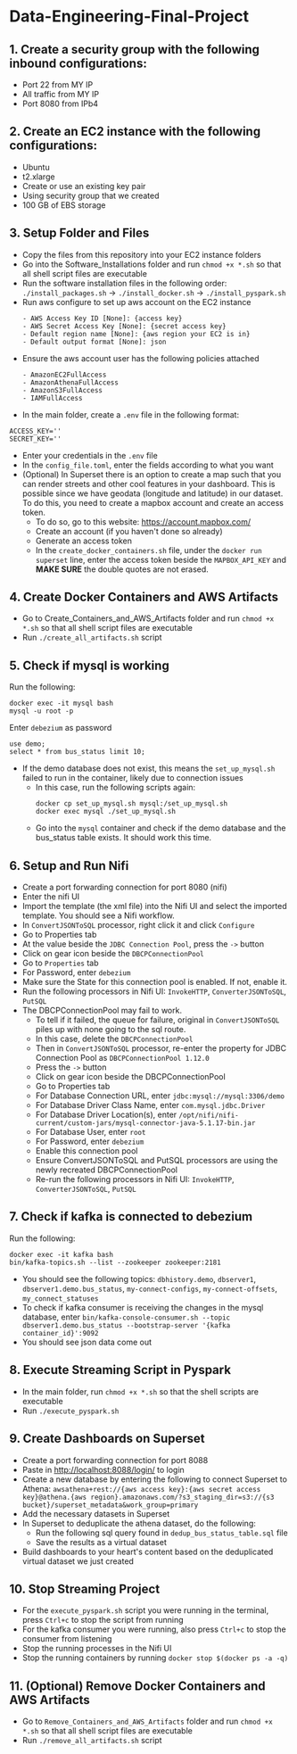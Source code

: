 # Data-Engineering-Final-Project

## 1. Create a security group with the following inbound configurations:
  - Port 22 from MY IP
  - All traffic from MY IP
  - Port 8080 from IPb4
## 2. Create an EC2 instance with the following configurations:
  - Ubuntu
  - t2.xlarge
  - Create or use an existing key pair
  - Using security group that we created
  - 100 GB of EBS storage
## 3. Setup Folder and Files
  - Copy the files from this repository into your EC2 instance folders
  - Go into the Software_Installations folder and run ```chmod +x *.sh``` so that all shell script files are executable
  - Run the software installation files in the following order: ```./install_packages.sh``` -> ```./install_docker.sh``` -> ```./install_pyspark.sh```
  - Run aws configure to set up aws account on the EC2 instance
    ```
    - AWS Access Key ID [None]: {access key}
    - AWS Secret Access Key [None]: {secret access key}
    - Default region name [None]: {aws region your EC2 is in}
    - Default output format [None]: json
    ```
  - Ensure the aws account user has the following policies attached
    ```
    - AmazonEC2FullAccess
    - AmazonAthenaFullAccess
    - AmazonS3FullAccess
    - IAMFullAccess
    ```
  - In the main folder, create a ```.env``` file in the following format:
  ```
  ACCESS_KEY=''
  SECRET_KEY=''
  ```
  - Enter your credentials in the ```.env``` file
  - In the ```config_file.toml```, enter the fields according to what you want
  - (Optional) In Superset there is an option to create a map such that you can render streets and other cool features in your dashboard. This is possible since we have geodata (longitude and latitude) in our dataset. To do this, you need to create a mapbox account and create an access token.
    - To do so, go to this website: https://account.mapbox.com/
    - Create an account (if you haven't done so already)
    - Generate an access token
    - In the ```create_docker_containers.sh``` file, under the ```docker run superset``` line, enter the access token beside the ```MAPBOX_API_KEY``` and **MAKE SURE** the double quotes are not erased.
## 4. Create Docker Containers and AWS Artifacts
  - Go to Create_Containers_and_AWS_Artifacts folder and run ```chmod +x *.sh``` so that all shell script files are executable
  - Run ```./create_all_artifacts.sh``` script
## 5. Check if mysql is working
  Run the following:
```
docker exec -it mysql bash
mysql -u root -p
```
Enter ```debezium``` as password
```
use demo;
select * from bus_status limit 10;
```
  - If the demo database does not exist, this means the ```set_up_mysql.sh``` failed to run in the container, likely due to connection issues
    - In this case, run the following scripts again:
      ```
      docker cp set_up_mysql.sh mysql:/set_up_mysql.sh
      docker exec mysql ./set_up_mysql.sh
      ```
    - Go into the ```mysql``` container and check if the demo database and the bus_status table exists. It should work this time.
## 6. Setup and Run Nifi
  - Create a port forwarding connection for port 8080 (nifi)
  - Enter the nifi UI
  - Import the template (the xml file) into the Nifi UI and select the imported template. You should see a Nifi workflow.
  - In ```ConvertJSONToSQL``` processor, right click it and click ```Configure```
  - Go to Properties tab
  - At the value beside the ```JDBC Connection Pool```, press the ```->``` button
  - Click on gear icon beside the ```DBCPConnectionPool```
  - Go to ```Properties``` tab
  - For Password, enter ```debezium```
  - Make sure the State for this connection pool is enabled. If not, enable it.
  - Run the following processors in Nifi UI: ```InvokeHTTP```, ```ConverterJSONToSQL```, ```PutSQL```
  - The DBCPConnectionPool may fail to work. 
    - To tell if it failed, the queue for failure, original in ```ConvertJSONToSQL``` piles up with none going to the sql route.
    - In this case, delete the ```DBCPConnectionPool```
    - Then in ```ConvertJSONToSQL``` processor, re-enter the property for JDBC Connection Pool as ```DBCPConnectionPool 1.12.0```
    - Press the ```->``` button
    - Click on gear icon beside the DBCPConnectionPool
    - Go to Properties tab
    - For Database Connection URL, enter ```jdbc:mysql://mysql:3306/demo```
    - For Database Driver Class Name, enter ```com.mysql.jdbc.Driver```
    - For Database Driver Location(s), enter ```/opt/nifi/nifi-current/custom-jars/mysql-connector-java-5.1.17-bin.jar```
    - For Database User, enter ```root```
    - For Password, enter ```debezium```
    - Enable this connection pool
    - Ensure ConvertJSONToSQL and PutSQL processors are using the newly recreated DBCPConnectionPool
    - Re-run the following processors in Nifi UI: ```InvokeHTTP```, ```ConverterJSONToSQL```, ```PutSQL```
## 7. Check if kafka is connected to debezium
Run the following:
```
docker exec -it kafka bash
bin/kafka-topics.sh --list --zookeeper zookeeper:2181
```
  - You should see the following topics: ```dbhistory.demo```, ```dbserver1```, ```dbserver1.demo.bus_status```, ```my-connect-configs```, ```my-connect-offsets```, ```my_connect_statuses```
  - To check if kafka consumer is receiving the changes in the mysql database, enter ```bin/kafka-console-consumer.sh --topic dbserver1.demo.bus_status --bootstrap-server '{kafka container_id}':9092```
  - You should see json data come out
## 8. Execute Streaming Script in Pyspark
  - In the main folder, run ```chmod +x *.sh``` so that the shell scripts are executable
  - Run ```./execute_pyspark.sh```
## 9. Create Dashboards on Superset
  - Create a port forwarding connection for port 8088
  - Paste in [http://localhost:8088/login/](http://localhost:8088/login/) to login
  - Create a new database by entering the following to connect Superset to Athena:
```awsathena+rest://{aws access key}:{aws secret access key}@athena.{aws region}.amazonaws.com/?s3_staging_dir=s3://{s3 bucket}/superset_metadata&work_group=primary```
  - Add the necessary datasets in Superset
  - In Superset to deduplicate the athena dataset, do the following:
    - Run the following sql query found in ```dedup_bus_status_table.sql``` file
    - Save the results as a virtual dataset
  - Build dashboards to your heart's content based on the deduplicated virtual dataset we just created
## 10. Stop Streaming Project
  - For the ```execute_pyspark.sh``` script you were running in the terminal, press ```Ctrl+c``` to stop the script from running
  - For the kafka consumer you were running, also press ```Ctrl+c``` to stop the consumer from listening
  - Stop the running processes in the Nifi UI
  - Stop the running containers by running ```docker stop $(docker ps -a -q)```
## 11. (Optional) Remove Docker Containers and AWS Artifacts
  - Go to ```Remove_Containers_and_AWS_Artifacts``` folder and run ```chmod +x *.sh``` so that all shell script files are executable
  - Run ```./remove_all_artifacts.sh``` script
